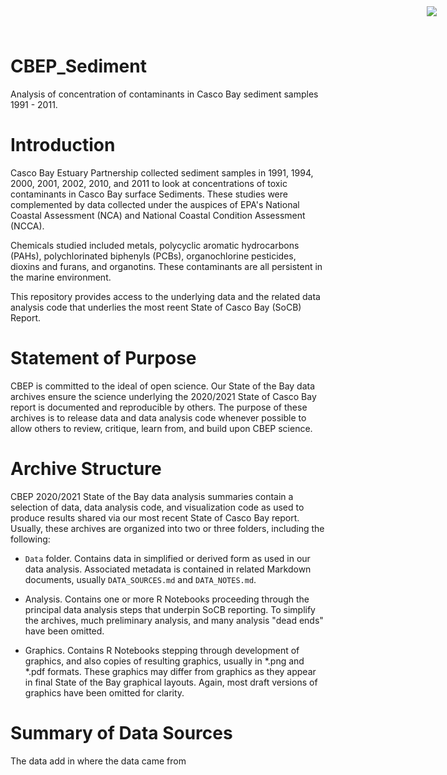 # CBEP_Sediment

<img
    src="https://www.cascobayestuary.org/wp-content/uploads/2014/04/logo_sm.jpg"
    style="position:absolute;top:10px;right:50px;" />
    
Analysis of concentration of contaminants in Casco Bay sediment samples
1991 - 2011.

# Introduction
Casco Bay Estuary Partnership collected sediment samples in 1991, 1994, 2000,
2001, 2002, 2010, and 2011 to look at concentrations of toxic contaminants in
Casco Bay surface Sediments. These studies were complemented by data collected
under the auspices of EPA's National Coastal Assessment (NCA) and 
National Coastal Condition Assessment (NCCA).

Chemicals studied included metals, polycyclic aromatic hydrocarbons (PAHs),
polychlorinated biphenyls (PCBs), organochlorine pesticides, dioxins and furans,
and organotins.  These contaminants are all persistent in the marine
environment.

This repository provides access to the underlying data and the related data
analysis code that underlies the most reent State of Casco Bay (SoCB) Report.

# Statement of Purpose
CBEP is committed to the ideal of open science.  Our State of the Bay data
archives ensure the science underlying the 2020/2021 State of Casco Bay report
is documented and reproducible by others. The purpose of these archives is to
release  data and data analysis code whenever possible to allow others to
review, critique, learn from, and build upon CBEP science.

# Archive Structure
CBEP 2020/2021 State of the Bay data analysis summaries contain a selection of 
data,  data analysis code, and visualization code as used to produce 
results shared via our most recent State of Casco Bay report. Usually, these
archives are organized into two or three folders, including the following:

- `Data`  folder.  Contains data in simplified or derived form as used in our
data  analysis.  Associated metadata is contained in related Markdown documents,
usually `DATA_SOURCES.md` and `DATA_NOTES.md`.

- Analysis.  Contains one or more R Notebooks proceeding through the principal
data analysis steps that underpin SoCB reporting. To simplify the archives,
much preliminary analysis, and many analysis "dead ends" have been omitted. 

- Graphics.  Contains R Notebooks stepping through development of graphics, and
also copies of resulting graphics, usually in \*.png and \*.pdf formats.  These
graphics may differ from graphics as they appear in final State of the Bay
graphical layouts. Again, most draft versions of graphics have been omitted for 
clarity.

# Summary of Data Sources
The data 
add in where the data came from
